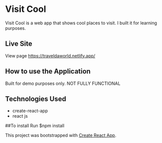 # Visit Cool
Visit Cool is a web app that shows cool places to visit. I built it for learning purposes.

## Live Site
View page https://traveldaworld.netlify.app/

## How to use the Application
Built for demo purposes only. NOT FULLY FUNCTIONAL

## Technologies Used
  - create-react-app
  - react js

##To install
Run $npm install

This project was bootstrapped with [Create React App](https://github.com/facebook/create-react-app).

